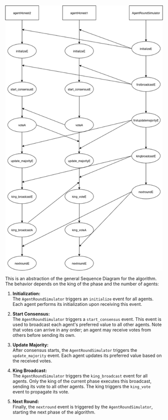 ![Alt text](KingAlgorithmSequence.png)


This is an abstraction of the general Sequence Diagram for the algorithm. The behavior depends on the king of the phase and the number of agents:

1. **Initialization:**  
   The `AgentRoundSimulator` triggers an `initialize` event for all agents. Each agent performs its initialization upon receiving this event.

2. **Start Consensus:**  
   The `AgentRoundSimulator` triggers a `start_consensus` event. This event is used to broadcast each agent's preferred value to all other agents. Note that votes can arrive in any order; an agent may receive votes from others before sending its own.

3. **Update Majority:**  
   After consensus starts, the `AgentRoundSimulator` triggers the `update_majority` event. Each agent updates its preferred value based on the received votes.

4. **King Broadcast:**  
   The `AgentRoundSimulator` triggers the `king_broadcast` event for all agents. Only the king of the current phase executes this broadcast, sending its vote to all other agents. The king triggers the `king_vote` event to propagate its vote.

5. **Next Round:**  
   Finally, the `nextround` event is triggered by the `AgentRoundSimulator`, starting the next phase of the algorithm.
